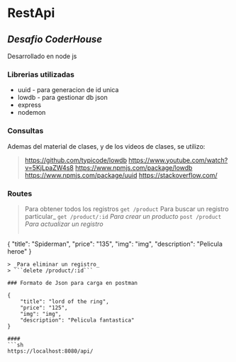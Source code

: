 # RestApi
## _Desafio CoderHouse_

Desarrollado en node js

### Librerias utilizadas

 - uuid - para generacion de id unica
 - lowdb - para gestionar db json
 - express
 - nodemon

### Consultas

Ademas del material de clases, y de los videos de clases, se utilizo:
> https://github.com/typicode/lowdb
> https://www.youtube.com/watch?v=5KjLpaZW4s8
> https://www.npmjs.com/package/lowdb
> https://www.npmjs.com/package/uuid
> https://stackoverflow.com/

### Routes
>Para obtener todos los registros
> ```get /product```
> Para buscar un registro particular_
> ```get /product/:id```
> _Para crear un producto_
> ```post /product```
> _Para actualizar un registro_
> ```put /product/:id
{
    "title": "Spiderman",
    "price": "135",
    "img": "img",
    "description": "Pelicula heroe"
}
```
> _Para eliminar un registro_
> ```delete /product/:id```

### Formato de Json para carga en postman

{
    "title": "lord of the ring",
    "price": "125",
    "img": "img",
    "description": "Pelicula fantastica"
}

####
```sh
https://localhost:8080/api/
```
